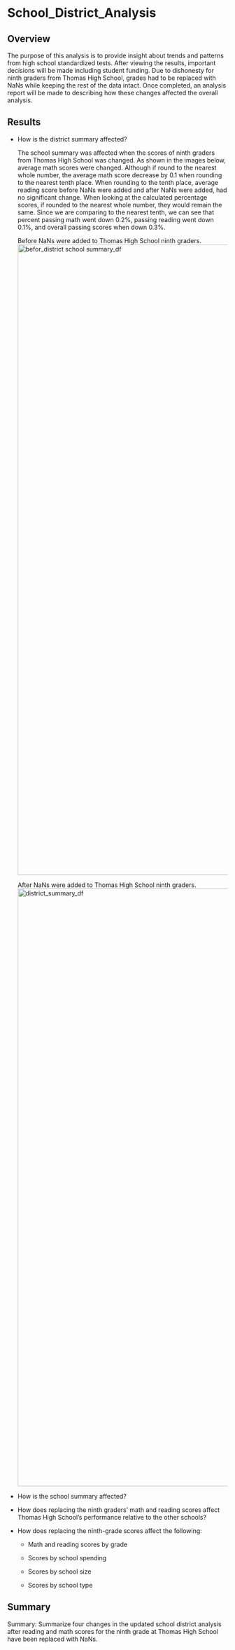 # School_District_Analysis

## Overview
The purpose of this analysis is to provide insight about trends and patterns from high school standardized tests. After viewing the results, important decisions will be made including student funding. Due to dishonesty for ninth graders from Thomas High School, grades had to be replaced with NaNs while keeping the rest of the data intact. Once completed, an analysis report will be made to describing how these changes affected the overall analysis.
## Results
 * How is the district summary affected?
 
      The school summary was affected when the scores of ninth graders from Thomas High School was changed. As shown in the images below, average math scores were      changed. Although if round to the nearest whole number, the average math score decrease by 0.1 when rounding to the nearest tenth place. When rounding to the tenth place, average reading score before NaNs were added and after NaNs were added, had no significant change. When looking at the calculated percentage scores, if rounded to the nearest whole number, they would remain the same. Since we are comparing to the nearest tenth, we can see that percent passing math went down 0.2%, passing reading went down 0.1%, and overall passing scores when down 0.3%. 
 
 
    Before NaNs were added to Thomas High School ninth graders.
   <img width="1440" alt="befor_district school summary_df" src="https://user-images.githubusercontent.com/65638310/149605362-1cfacd3a-c925-4ea1-9f7f-69fd64870098.png">

    After NaNs were added to Thomas High School ninth graders.
    <img width="1365" alt="district_summary_df" src="https://user-images.githubusercontent.com/65638310/149604690-976149bc-8711-42e6-b1cc-ada7f6de9241.png">

 
* How is the school summary affected?


* How does replacing the ninth graders’ math and reading scores affect Thomas High School’s performance relative to the other schools?


* How does replacing the ninth-grade scores affect the following:
   * Math and reading scores by grade
 
 
   * Scores by school spending
 
 
  * Scores by school size
 
 
  * Scores by school type

## Summary
Summary: Summarize four changes in the updated school district analysis after reading and math scores for the ninth grade at Thomas High School have been replaced with NaNs.
